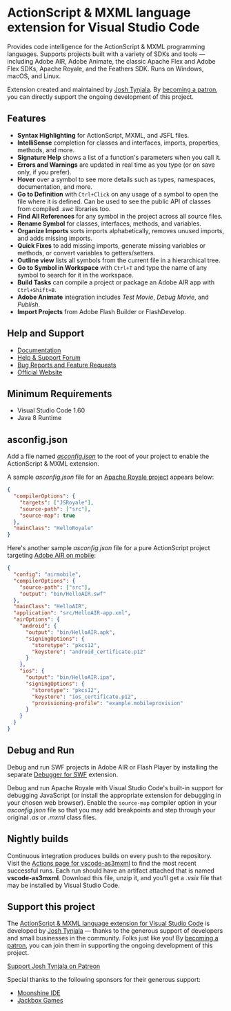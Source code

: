 # ActionScript & MXML language extension for Visual Studio Code

Provides code intelligence for the ActionScript & MXML programming languages. Supports projects built with a variety of SDKs and tools — including Adobe AIR, Adobe Animate, the classic Apache Flex and Adobe Flex SDKs, Apache Royale, and the Feathers SDK. Runs on Windows, macOS, and Linux.

Extension created and maintained by [Josh Tynjala](https://patreon.com/josht). By [becoming a patron](https://www.patreon.com/bePatron?c=203199), you can directly support the ongoing development of this project.

## Features

- **Syntax Highlighting** for ActionScript, MXML, and JSFL files.
- **IntelliSense** completion for classes and interfaces, imports, properties, methods, and more.
- **Signature Help** shows a list of a function's parameters when you call it.
- **Errors and Warnings** are updated in real time as you type (or on save only, if you prefer).
- **Hover** over a symbol to see more details such as types, namespaces, documentation, and more.
- **Go to Definition** with `Ctrl+Click` on any usage of a symbol to open the file where it is defined. Can be used to see the public API of classes from compiled _.swc_ libraries too.
- **Find All References** for any symbol in the project across all source files.
- **Rename Symbol** for classes, interfaces, methods, and variables.
- **Organize Imports** sorts imports alphabetically, removes unused imports, and adds missing imports.
- **Quick Fixes** to add missing imports, generate missing variables or methods, or convert variables to getters/setters.
- **Outline view** lists all symbols from the current file in a hierarchical tree.
- **Go to Symbol in Workspace** with `Ctrl+T` and type the name of any symbol to search for it in the workspace.
- **Build Tasks** can compile a project or package an Adobe AIR app with `Ctrl+Shift+B`.
- **Adobe Animate** integration includes _Test Movie_, _Debug Movie_, and _Publish_.
- **Import Projects** from Adobe Flash Builder or FlashDevelop.

## Help and Support

- [Documentation](https://github.com/BowlerHatLLC/vscode-as3mxml/wiki)
- [Help & Support Forum](https://github.com/BowlerHatLLC/vscode-as3mxml/discussions)
- [Bug Reports and Feature Requests](https://github.com/BowlerHatLLC/vscode-as3mxml/issues)
- [Official Website](https://as3mxml.com/)

## Minimum Requirements

- Visual Studio Code 1.60
- Java 8 Runtime

## asconfig.json

Add a file named [_asconfig.json_](https://github.com/BowlerHatLLC/vscode-as3mxml/wiki/asconfig.json) to the root of your project to enable the ActionScript & MXML extension.

A sample _asconfig.json_ file for an [Apache Royale project](https://github.com/BowlerHatLLC/vscode-as3mxml/wiki/Create-a-new-ActionScript-project-in-Visual-Studio-Code-that-targets-Apache-Royale) appears below:

```json
{
  "compilerOptions": {
    "targets": ["JSRoyale"],
    "source-path": ["src"],
    "source-map": true
  },
  "mainClass": "HelloRoyale"
}
```

Here's another sample _asconfig.json_ file for a pure ActionScript project targeting [Adobe AIR on mobile](https://github.com/BowlerHatLLC/vscode-as3mxml/wiki/Create-a-new-ActionScript-project-in-Visual-Studio-Code-that-targets-Adobe-AIR-for-mobile-platforms):

```json
{
  "config": "airmobile",
  "compilerOptions": {
    "source-path": ["src"],
    "output": "bin/HelloAIR.swf"
  },
  "mainClass": "HelloAIR",
  "application": "src/HelloAIR-app.xml",
  "airOptions": {
    "android": {
      "output": "bin/HelloAIR.apk",
      "signingOptions": {
        "storetype": "pkcs12",
        "keystore": "android_certificate.p12"
      }
    },
    "ios": {
      "output": "bin/HelloAIR.ipa",
      "signingOptions": {
        "storetype": "pkcs12",
        "keystore": "ios_certificate.p12",
        "provisioning-profile": "example.mobileprovision"
      }
    }
  }
}
```

## Debug and Run

Debug and run SWF projects in Adobe AIR or Flash Player by installing the separate [Debugger for SWF](https://marketplace.visualstudio.com/items?itemName=bowlerhatllc.vscode-swf-debug) extension.

Debug and run Apache Royale with Visual Studio Code's built-in support for debugging JavaScript (or install the appropriate extension for debugging in your chosen web browser). Enable the `source-map` compiler option in your _asconfig.json_ file so that you may add breakpoints and step through your original _.as_ or _.mxml_ class files.

## Nightly builds

Continuous integration produces builds on every push to the repository. Visit the [Actions page for vscode-as3mxml](https://github.com/BowlerHatLLC/vscode-as3mxml/actions?query=branch%3Amaster+is%3Asuccess+event%3Apush) to find the most recent successful runs. Each run should have an artifact attached that is named **vscode-as3mxml**. Download this file, unzip it, and you'll get a _.vsix_ file that may be installed by Visual Studio Code.

## Support this project

The [ActionScript & MXML language extension for Visual Studio Code](https://marketplace.visualstudio.com/items?itemName=bowlerhatllc.vscode-as3mxml) is developed by [Josh Tynjala](http://patreon.com/josht) — thanks to the generous support of developers and small businesses in the community. Folks just like you! By [becoming a patron](https://www.patreon.com/bePatron?c=203199), you can join them in supporting the ongoing development of this project.

[Support Josh Tynjala on Patreon](http://patreon.com/josht)

Special thanks to the following sponsors for their generous support:

- [Moonshine IDE](https://moonshine-ide.com/)
- [Jackbox Games](https://jackboxgames.com)
